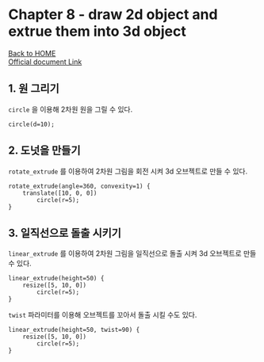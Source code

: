 # Chapter 8 - draw 2d object and extrue them into 3d object

[Back to HOME](../README.md)<br>
[Official document Link](https://en.wikibooks.org/wiki/OpenSCAD_Tutorial/Chapter_8)

## 1. 원 그리기

`circle` 을 이용해 2차원 원을 그릴 수 있다.

```openscad
circle(d=10);
```

## 2. 도넛을 만들기

`rotate_extrude` 를 이용하여 2차원 그림을 회전 시켜 3d 오브젝트로 만들 수 있다.

```openscad
rotate_extrude(angle=360, convexity=1) {
    translate([10, 0, 0])
        circle(r=5);
}
```

## 3. 일직선으로 돌출 시키기

`linear_extrude` 를 이용하여 2차원 그림을 일직선으로 돌출 시켜 3d 오브젝트로 만들 수 있다.

```openscad
linear_extrude(height=50) {
    resize([5, 10, 0])
        circle(r=5);
}
```

`twist` 파라미터를 이용해 오브젝트를 꼬아서 돌출 시킬 수도 있다.

```openscad
linear_extrude(height=50, twist=90) {
    resize([5, 10, 0])
        circle(r=5);
}
```